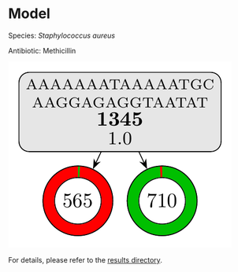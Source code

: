 
# Model

Species: *Staphylococcus aureus*

Antibiotic: Methicillin

<a href="./model.pdf"><img src="./model.png" /></a>

For details, please refer to the [results directory](../../../../../results/cart_b/staphylococcus%20aureus/methicillin/repeat_4/).


